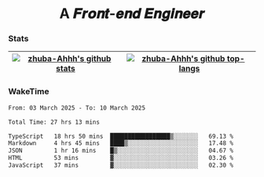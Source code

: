 <h1 align="center">A 𝑭𝒓𝒐𝒏𝒕-𝒆𝒏𝒅 𝑬𝒏𝒈𝒊𝒏𝒆𝒆𝒓</h1>

### Stats

| <a href="https://github.com/zhuba-Ahhh"><img align="center" src="https://github-readme-stats.vercel.app/api?username=zhuba-Ahhh&hide_title=true&hide_border=true&show_icons=trueline_height=21&text_color=000&icon_color=000&bg_color=0,ea6161,ffc64d,fffc4d,52fa5a&theme=graywhite" alt="zhuba-Ahhh's github stats" /> </a> | <a href="https://github.com/zhuba-Ahhh"><img align="center" src="https://github-readme-stats.vercel.app/api/top-langs/?username=zhuba-Ahhh&hide_title=true&hide_border=true&layout=compact&hide_border=true&show_icons=trueline_height=40&text_color=000&icon_color=000&bg_color=0,ea6161,ffc64d,fffc4d,52fa5a&theme=graywhite&langs_count=6" alt="zhuba-Ahhh's github top-langs"/> </a> |
| ------------- | ------------- |

### WakeTime

<!--START_SECTION:waka-->

```txt
From: 03 March 2025 - To: 10 March 2025

Total Time: 27 hrs 13 mins

TypeScript   18 hrs 50 mins  █████████████████▒░░░░░░░   69.13 %
Markdown     4 hrs 45 mins   ████▒░░░░░░░░░░░░░░░░░░░░   17.48 %
JSON         1 hr 16 mins    █▒░░░░░░░░░░░░░░░░░░░░░░░   04.67 %
HTML         53 mins         ▓░░░░░░░░░░░░░░░░░░░░░░░░   03.26 %
JavaScript   37 mins         ▓░░░░░░░░░░░░░░░░░░░░░░░░   02.30 %
```

<!--END_SECTION:waka-->
